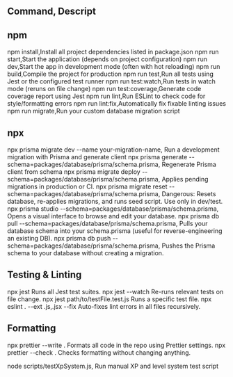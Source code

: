 ## Command, Descript

## npm
npm install,Install all project dependencies listed in package.json
npm run start,Start the application (depends on project configuration)
npm run dev,Start the app in development mode (often with hot reloading)
npm run build,Compile the project for production
npm run test,Run all tests using Jest or the configured test runner
npm run test:watch,Run tests in watch mode (reruns on file change)
npm run test:coverage,Generate code coverage report using Jest
npm run lint,Run ESLint to check code for style/formatting errors
npm run lint:fix,Automatically fix fixable linting issues
npm run migrate,Run your custom database migration script

## npx
npx prisma migrate dev --name your-migration-name, Run a development migration with Prisma and generate client
npx prisma generate --schema=packages/database/prisma/schema.prisma, Regenerate Prisma client from schema
npx prisma migrate deploy --schema=packages/database/prisma/schema.prisma, Applies pending migrations in production or CI.
npx prisma migrate reset --schema=packages/database/prisma/schema.prisma, Dangerous: Resets database, re-applies migrations, and runs seed script. Use only in dev/test.
npx prisma studio --schema=packages/database/prisma/schema.prisma, Opens a visual interface to browse and edit your database.
npx prisma db pull --schema=packages/database/prisma/schema.prisma, Pulls your database schema into your schema.prisma (useful for reverse-engineering an existing DB).
npx prisma db push --schema=packages/database/prisma/schema.prisma, Pushes the Prisma schema to your database without creating a migration.

## Testing & Linting
npx jest Runs all Jest test suites.
npx jest --watch Re-runs relevant tests on file change.
npx jest path/to/testFile.test.js Runs a specific test file.
npx eslint . --ext .js,.jsx --fix Auto-fixes lint errors in all files recursively.

## Formatting
npx prettier --write . Formats all code in the repo using Prettier settings.
npx prettier --check . Checks formatting without changing anything.









node scripts/testXpSystem.js, Run manual XP and level system test script
